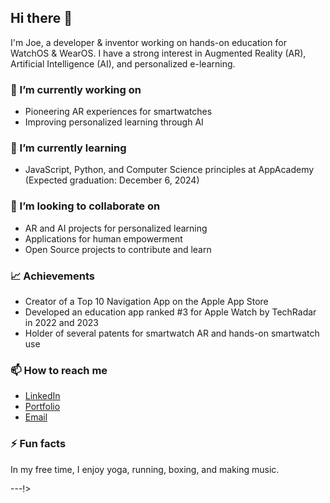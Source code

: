 ## Hi there 👋

I'm Joe, a developer & inventor working on hands-on education for WatchOS & WearOS. I have a strong interest in Augmented Reality (AR), Artificial Intelligence (AI), and personalized e-learning.

### 🔭 I’m currently working on
- Pioneering AR experiences for smartwatches
- Improving personalized learning through AI

### 🌱 I’m currently learning
- JavaScript, Python, and Computer Science principles at AppAcademy (Expected graduation: December 6, 2024)

### 👯 I’m looking to collaborate on
- AR and AI projects for personalized learning
- Applications for human empowerment
 - Open Source projects to contribute and learn

### 📈 Achievements
- Creator of a Top 10 Navigation App on the Apple App Store
- Developed an education app ranked #3 for Apple Watch by TechRadar in 2022 and 2023
- Holder of several patents for smartwatch AR and hands-on smartwatch use 

### 📫 How to reach me
- [LinkedIn](https://www.linkedin.com/in/corcoranjoe/)
- [Portfolio]((https://lmtlssmedia.wixsite.com/joecorcoran-3))
- [Email](mailto:joecorcoran.com@gmail.com)

### ⚡ Fun facts
In my free time, I enjoy yoga, running, boxing, and making music.

---!>
